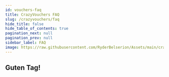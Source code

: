 ```yaml
---
id: vouchers-faq
title: CrazyVouchers FAQ
slug: /crazyvouchers/faq
hide_title: false
hide_table_of_contents: true
pagination_next: null
pagination_prev: null
sidebar_label: FAQ
image: https://raw.githubusercontent.com/RyderBelserion/Assets/main/crazycrew/CCCircle.webp
---
```


## Guten Tag!
